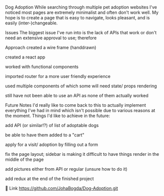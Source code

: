 Dog Adoption
While searching through multiple pet adoption websites I've noticed most pages are extremely minimalist and often don't work well. My hope is to create a page that is easy to navigate, looks pleasant, and is easily (inter-)changeable.

Issues
The biggest issue I've run into is the lack of APIs that work or don't need an extensive approval to use; therefore

Approach
created a wire frame (handdrawn)

created a react app

worked with functional components

imported router for a more user friendly experience

used multiple components of which some will need state/ props rendering

still have not been able to use an API as none of them actually worked

Future Notes
I'd really like to come back to this to actually implement everything I've had in mind which isn't possible due to various reasons at the moment. Things I'd like to achieve in the future:

add API (or similar!?) of list of adoptable dogs

be able to have them added to a "cart"

apply for a visit/ adoption by filling out a form

fix the page layout; sidebar is making it difficult to have things render in the middle of the page

add pictures either from API or regular (unsure how to do it)

add redux at the end of the finished project

🚀 Link
https://github.com/JohaBogda/Dog-Adoption.git
